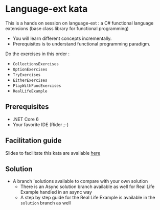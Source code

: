 # Language-ext kata

This is a hands on session on language-ext : a C# functional language extensions (base class library for functional programming)
* You will learn different concepts incrementally.
* Prerequisites is to understand functional programming paradigm. 

Do the exercises in this order :

* `CollectionsExercises`
* `OptionExercises`
* `TryExercises`
* `EitherExercises`
* `PlayWithFuncExercises`
* `RealLifeExample`

## Prerequisites
* .NET Core 6
* Your favorite IDE (Rider ;-)

## Facilitation guide
Slides to facilitate this kata are available [here](https://github.com/ythirion/language-ext-kata/blob/main/files/fp-made-easy-in-C%23.pdf)

## Solution
* A branch `solutions available to compare with your own solution
	* There is an Async solution branch available as well for Real Life Example handled in an async way 
	* A step by step guide for the Real Life Example is available in the `solution` branch as well
